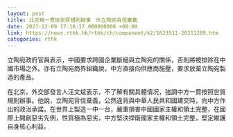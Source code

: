 ```yaml
---
layout: post
title: 北京稱一貫按世貿規則辦事　斥立陶宛背信棄義
date: 2021-12-09 17:16:17.000000000 +08:00
link: https://news.rthk.hk/rthk/ch/component/k2/1623511-20211209.htm
categories: rthk
---
```


立陶宛政府官員表示，中國要求跨國企業斷絕與立陶宛的關係，否則將被排除在中國市場之外。亦有立陶宛商界組織說，中方直接向供應商施壓，要求放棄立陶宛製造的產品。

在北京，外交部發言人汪文斌表示，不了解有關具體情况，強調中方一貫按照世貿規則辦事。他說，立陶宛背信棄義，公然違背與中華人民共和國建交時，向中方作出的政治承諾，在世界上製造一中一台，嚴重損害中國國家主權和領土完整，在國際上開創惡劣先例，性質極為惡劣，中方堅決捍衛國家主權和領土完整，堅定維護自身核心利益。
